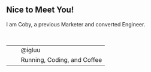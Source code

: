 ## Nice to Meet You!

I am Coby, a previous Marketer and converted Engineer.

<br>

| | |
| :---: | :--- |
| <img src="https://github.com/cobyeastwood/cobyeastwood/blob/main/laptop-code-solid.svg" width="15px"> | @igluu |
| <img src="https://github.com/cobyeastwood/cobyeastwood/blob/main/heart-pulse-solid.svg" width="15px"> | Running, Coding, and Coffee |
